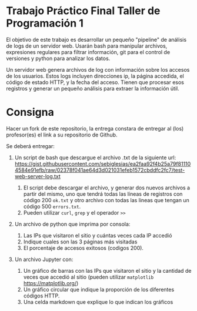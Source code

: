 # Trabajo Práctico Final Taller de Programación 1

El objetivo de este trabajo es desarrollar un pequeño "pipeline" de análisis de logs de un servidor web. Usarán bash para manipular archivos, expresiones regulares para filtrar información, git para el control de versiones y python para analizar los datos.

Un servidor web genera archivos de log con información sobre los accesos de los usuarios. Estos logs incluyen direcciones ip, la página accedida, el código de estado HTTP, y la fecha del acceso. Tienen que procesar esos registros y generar un pequeño análisis para extraer la información útil.

# Consigna

Hacer un fork de este repositorio, la entrega constara de entregar al (los) profesor(es) el link a su repositorio de Github.

Se deberá entregar:

1. Un script de bash que descargue el archivo .txt de la siguiente url: https://gist.githubusercontent.com/sebiglesias/ea2faa92f4b25a79f811104584e91efb/raw/02378f041ae64d3d021031efeb1572cbddfc2fc7/test-web-server-log.txt
   1. El script debe descargar el archivo, y generar dos nuevos archivos a partir del mismo, uno que tendrá todas las líneas de registros con código 200 `ok.txt` y otro archivo con todas las lineas que tengan un código 500 `errors.txt`.
   2. Pueden utilizar `curl`, `grep` y el operador `>>`

2. Un archivo de python que imprima por consola:
    1. Las IPs que visitaron el sitio y cuántas veces cada IP accedió
    2. Indique cuales son las 3 páginas más visitadas
    3. El porcentaje de accesos exitosos (codigos 200). 

3. Un archivo Jupyter con:
   1. Un gráfico de barras con las IPs que visitaron el sitio y la cantidad de veces que accedió al sitio (pueden utilizar `matplotlib` https://matplotlib.org/)
   2. Un gráfico circular que indique la proporción de los diferentes códigos HTTP.
   3. Una celda markdown que explique lo que indican los gráficos
